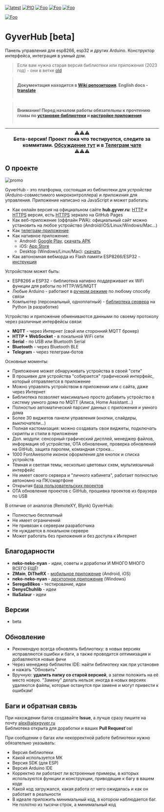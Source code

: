 [![latest](https://img.shields.io/github/v/release/GyverLibs/GyverHub.svg?color=brightgreen)](https://github.com/GyverLibs/GyverHub/releases/latest/download/GyverHub.zip)
[![PIO](https://badges.registry.platformio.org/packages/gyverlibs/library/GyverHub.svg)](https://registry.platformio.org/libraries/gyverlibs/GyverHub)
[![Foo](https://img.shields.io/badge/Website-AlexGyver.ru-blue.svg?style=flat-square)](https://alexgyver.ru/)
[![Foo](https://img.shields.io/badge/%E2%82%BD$%E2%82%AC%20%D0%9D%D0%B0%20%D0%BF%D0%B8%D0%B2%D0%BE-%D1%81%20%D1%80%D1%8B%D0%B1%D0%BA%D0%BE%D0%B9-orange.svg?style=flat-square)](https://alexgyver.ru/support_alex/)
[![Foo](https://img.shields.io/badge/README-ENGLISH-blueviolet.svg?style=flat-square)](https://github-com.translate.goog/GyverLibs/GyverHub?_x_tr_sl=ru&_x_tr_tl=en)  

[![Foo](https://img.shields.io/badge/ПОДПИСАТЬСЯ-НА%20ОБНОВЛЕНИЯ-brightgreen.svg?style=social&logo=telegram&color=blue)](https://t.me/GyverLibs)

# GyverHub [beta]
Панель управления для esp8266, esp32 и других Arduino. Конструктор интерфейса, интеграция в умный дом.

> Если вам нужна старая версия библиотеки или приложения (2023 год) - они в ветке [old](https://github.com/GyverLibs/GyverHub/tree/old)

> <br>**Документация находится в [Wiki репозитория](https://github.com/GyverLibs/GyverHub/wiki). English docs - [translate](https://github-com.translate.goog/GyverLibs/GyverHub/wiki?_x_tr_sl=ru&_x_tr_tl=en)**<br><br>

> <br>**Внимание! Перед началом работы обязательны к прочтению главы по [установке библиотеки](https://github.com/GyverLibs/GyverHub/blob/main/docs/2.start.md) и [настройке приложения](https://github.com/GyverLibs/GyverHub/blob/main/docs/3.app.md)**<br><br>

|⚠️⚠️⚠️<br>**Бета-версия! Проект пока что тестируется, следите за коммитами. [Обсуждение тут](https://github.com/GyverLibs/GyverHub/issues/44) и в [Телеграм чате](https://t.me/AlexGyverChat/441438)**<br>⚠️⚠️⚠️|
| --- |

## О проекте
![promo](/docs/promo.png)

GyverHub - это платформа, состоящая из библиотеки для *устройства* (Arduino-совместимого микроконтроллера) и *приложения* для управления. Приложение написано на JavaScript и может работать:
- Как онлайн версия на официальном сайте **hub.gyver.ru**: [HTTP](http://hub.gyver.ru/) и [HTTPS](https://hub.gyver.ru/) версия, есть [HTTPS](https://gyverlibs.github.io/GyverHub) зеркало на GitHub Pages
- Как веб-приложение (оффлайн PWA): официальный сайт можно установить на любое устройство (Android/iOS/Linux/Windows/Mac...)
- Как [телеграм-приложение](https://t.me/GyverHUB_bot)
- Как нативное приложение:
  - Android: [Google Play](https://play.google.com/store/apps/details?id=ru.alexgyver.GyverHub), [скачать APK](https://github.com/GyverLibs/GyverHub-app/releases/latest)
  - iOS: [App Store](https://apps.apple.com/kz/app/gyverhub/id6474273925)
  - Desktop (Windows/Linux/Mac): [скачать](https://github.com/neko-neko-nyan/gyverhub-desktop/releases/latest)
- Как автономная вебморда из Flash памяти ESP8266/ESP32 - [инструкция](https://github.com/GyverLibs/GyverHub/blob/main/docs/3.app.md#%D0%B2%D0%B5%D0%B1%D0%BC%D0%BE%D1%80%D0%B4%D0%B0-esp)

Устройством может быть:
- ESP8266 и ESP32 - библиотека нативно поддерживает их WiFi функции для работы по HTTP/WS/MQTT
- Любые Arduino - работают в [ручном режиме](https://github.com/GyverLibs/GyverHub/blob/main/docs/9.bridge.md) по любому способу связи
- Компьютер (персональный, одноплатный) - [библиотека сервера](https://github.com/neko-neko-nyan/pygyverhubd) на Python (в разработке)

Устройство и приложение обмениваются данными по своему протоколу через различные интерфейсы связи: 
- **MQTT** - через Интернет (свой или сторонний MQTT брокер)
- **HTTP + WebSocket** - в локальной WiFi сети
- **Serial** - по USB или Bluetooth Serial
- **Bluetooth** - через Bluetooth BLE
- **Telegram** - через телеграм-ботов

Основные моменты:
- Приложение может обнаруживать устройства в своей "сети"
- В прошивке для устройства "собирается" графический интерфейс, который отправляется в приложение
- Можно управлять устройством в приложении или с сайта, даже через Интернет
- Библиотека позволяет максимально просто добавить устройство в систему умного дома по MQTT (Алиса, Home Assistant...)
- Полностью автоматический парсинг данных с приложения и умного дома
- Более 30 виджетов панели управления (кнопки, слайдеры, выключатели...)
- Полная кастомизация: можно создавать свои виджеты, подключать скрипты и стили в приложение
- Доп. модули: сенсорный графический дисплей, менеджер файлов, информация об устройстве, OTA обновление, проверка обновлений на GitHub, защита паролем, командная строка...
- 1000 FontAwesome иконок оформления для кнопок и списка устройств
- Тёмная и светлая темы, несколько цветовых схем, мультиязычный интерфейс
- Не имеет своего сервера и "личного кабинета", работает полностью автономно на ПК/смартфоне
- Открытая [база пользовательских проектов](https://github.com/GyverLibs/GyverHub-projects)
- OTA обновление проектов с GitHub, прошивка проектов из браузера по USB

В отличие от аналогов (RemoteXY, Blynk) GyverHub:
- Полностью бесплатный
- Не имеет ограничений
- Не привязан к серверам разработчика
- Не нуждается в локальном сервере
- Может работать без приложения и без доступа к Интернет

## Благодарности
- **neko-neko-nyan** - идеи, советы и доработки И МНОГО МНОГО ВСЕГО ЕЩЁ!
- **ZMain**, **DiTheRX** - [мобильное приложение](https://github.com/GyverLibs/GyverHub-app) (Android, iOS)
- **neko-neko-nyan** - [десктопное приложение](https://github.com/neko-neko-nyan/gyverhub-desktop) (Windows)
- **Serega88kos** - тестирование, идеи
- **DenysChuhlib** - идеи
- **IliaSalaur** - идеи

## Версии
- beta

## Обновление
- Рекомендую всегда обновлять библиотеку: в новых версиях исправляются ошибки и баги, а также проводится оптимизация и добавляются новые фичи
- Через менеджер библиотек IDE: найти библиотеку как при установке и нажать "Обновить"
- Вручную: **удалить папку со старой версией**, а затем положить на её место новую. "Замену" делать нельзя: иногда в новых версиях удаляются файлы, которые останутся при замене и могут привести к ошибкам!

## Баги и обратная связь
При нахождении багов создавайте **Issue**, а лучше сразу пишите на почту [alex@alexgyver.ru](mailto:alex@alexgyver.ru)  
Библиотека открыта для доработки и ваших **Pull Request**'ов!

При сообщении о багах или некорректной работе библиотеки нужно обязательно указывать:
- Версия библиотеки
- Какой используется МК
- Версия SDK (для ESP)
- Версия Arduino IDE
- Корректно ли работают ли встроенные примеры, в которых используются функции и конструкции, приводящие к багу в вашем коде
- Какой код загружался, какая работа от него ожидалась и как он работает в реальности
- В идеале приложить минимальный код, в котором наблюдается баг. Не полотно из тысячи строк, а минимальный код
